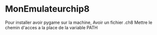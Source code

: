 # MonEmulateurchip8
Pour installer avoir pygame sur la machine,
Avoir un fichier .ch8
Mettre le chemin d'acces a la place de la variable PATH